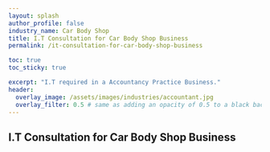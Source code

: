 ```yaml
---
layout: splash 
author_profile: false 
industry_name: Car Body Shop
title: I.T Consultation for Car Body Shop Business
permalink: /it-consultation-for-car-body-shop-business

toc: true
toc_sticky: true

excerpt: "I.T required in a Accountancy Practice Business."
header:
  overlay_image: /assets/images/industries/accountant.jpg
  overlay_filter: 0.5 # same as adding an opacity of 0.5 to a black background
---
```


## I.T Consultation for Car Body Shop Business